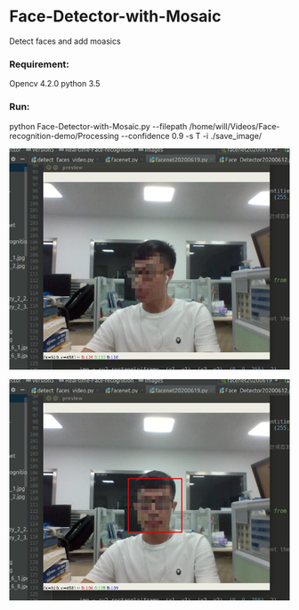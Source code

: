 # Face-Detector-with-Mosaic
Detect faces and add moasics 

### Requirement:
Opencv 4.2.0
python 3.5

### Run:
python Face-Detector-with-Mosaic.py --filepath /home/will/Videos/Face-recognition-demo/Processing --confidence 0.9 -s T -i ./save_image/


![Image text](https://github.com/Jiajie-Ye/Face-Detector-with-Mosaic/blob/master/save_image/image001.jpg)

![Image text](https://github.com/Jiajie-Ye/Face-Detector-with-Mosaic/blob/master/save_image/image005.jpg)
